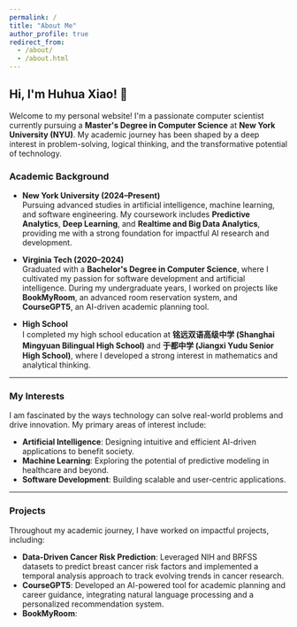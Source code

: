 ```yaml
---
permalink: /
title: "About Me"
author_profile: true
redirect_from: 
  - /about/
  - /about.html
---
```


## Hi, I'm Huhua Xiao! 👋

Welcome to my personal website! I'm a passionate computer scientist currently pursuing a **Master's Degree in Computer Science** at **New York University (NYU)**. My academic journey has been shaped by a deep interest in problem-solving, logical thinking, and the transformative potential of technology.

### **Academic Background**
- **New York University (2024–Present)**  
  Pursuing advanced studies in artificial intelligence, machine learning, and software engineering. My coursework includes **Predictive Analytics**, **Deep Learning**, and **Realtime and Big Data Analytics**, providing me with a strong foundation for impactful AI research and development.

- **Virginia Tech (2020–2024)**  
  Graduated with a **Bachelor's Degree in Computer Science**, where I cultivated my passion for software development and artificial intelligence. During my undergraduate years, I worked on projects like **BookMyRoom**, an advanced room reservation system, and **CourseGPT5**, an AI-driven academic planning tool.

- **High School**  
  I completed my high school education at **铭远双语高级中学 (Shanghai Mingyuan Bilingual High School)** and **于都中学 (Jiangxi Yudu Senior High School)**, where I developed a strong interest in mathematics and analytical thinking.

---

### **My Interests**
I am fascinated by the ways technology can solve real-world problems and drive innovation. My primary areas of interest include:
- **Artificial Intelligence**: Designing intuitive and efficient AI-driven applications to benefit society.
- **Machine Learning**: Exploring the potential of predictive modeling in healthcare and beyond.
- **Software Development**: Building scalable and user-centric applications.

---

### **Projects**
Throughout my academic journey, I have worked on impactful projects, including:
- **Data-Driven Cancer Risk Prediction**:
  Leveraged NIH and BRFSS datasets to predict breast cancer risk factors and implemented a temporal analysis approach to track evolving trends in cancer research.
- **CourseGPT5**:
  Developed an AI-powered tool for academic planning and career guidance, integrating natural language processing and a personalized recommendation system.
- **BookMyRoom**: